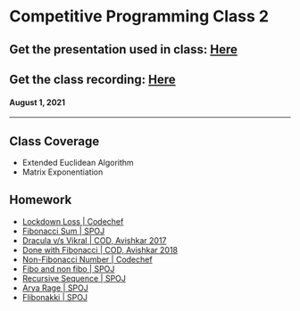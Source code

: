 # Competitive Programming Class 2

## Get the presentation used in class: [Here](https://github.com/CC-MNNIT/2021-22-Classes/blob/main/CompetitiveProgramming/2021_08_01_CPClass-2/Competitive_Programming_Class_2.pdf) 

## Get the class recording: [Here](https://drive.google.com/file/d/1Vkro_4yPYsBWG2YzZJnQ1LhI_5z8OU47/view?usp=sharing)

#### August 1, 2021

<hr>

## Class Coverage

+ Extended Euclidean Algorithm
+ Matrix Exponentiation

## Homework

+ [Lockdown Loss | Codechef](https://www.codechef.com/problems/ECODOWN/)
+ [Fibonacci Sum | SPOJ](https://www.spoj.com/problems/FIBOSUM/)
+ [Dracula v/s Vikral | COD, Avishkar 2017](https://www.hackerrank.com/contests/code-of-the-day-2k17/challenges/dracula-vs-vikral/problem)
+ [Done with Fibonacci | COD, Avishkar 2018](https://www.hackerrank.com/contests/code-of-the-day-2k18/challenges/done-with-fibonacci)
+ [Non-Fibonacci Number | Codechef](https://www.codechef.com/problems/PRI01)
+ [Fibo and non fibo | SPOJ](https://www.spoj.com/problems/POWFIB/)
+ [Recursive Sequence | SPOJ](https://www.spoj.com/problems/SEQ/)
+ [Arya Rage | SPOJ](https://www.spoj.com/problems/MNNITAR/)
+ [Flibonakki | SPOJ](https://www.spoj.com/problems/FLIB/)